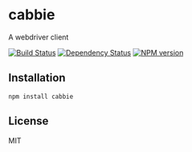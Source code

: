 # cabbie

A webdriver client

[![Build Status](https://travis-ci.org/ForbesLindesay/cabbie.png?branch=master)](https://travis-ci.org/ForbesLindesay/cabbie)
[![Dependency Status](https://gemnasium.com/ForbesLindesay/cabbie.png)](https://gemnasium.com/ForbesLindesay/cabbie)
[![NPM version](https://badge.fury.io/js/cabbie.png)](http://badge.fury.io/js/cabbie)

## Installation

    npm install cabbie

## License

  MIT
